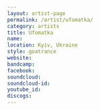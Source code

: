 ```yaml
---
layout: artist-page
permalink: /artist/ufomatka/
category: artists
title: Ufomatka
name: 
location: Kyiv, Ukraine
style: goatrance
website: 
bandcamp: 
facebook: 
soundcloud: 
soundcloud-id: 
youtube_id: 
discogs: 
---
```

